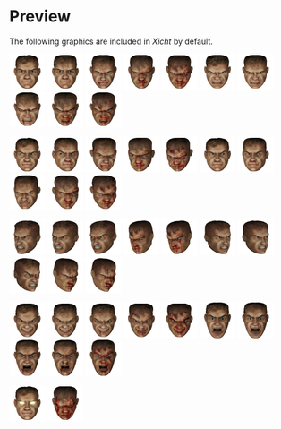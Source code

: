 # Preview

The following graphics are included in *Xicht* by default.

<img src="https://github.com/urbanware-org/xicht/blob/master/Images/face_look_center_100.png" alt="Image" height="64px"> <img src="https://github.com/urbanware-org/xicht/blob/master/Images/face_look_center_80.png" alt="Image" height="64px">
<img src="https://github.com/urbanware-org/xicht/blob/master/Images/face_look_center_60.png" alt="Image" height="64px"> <img src="https://github.com/urbanware-org/xicht/blob/master/Images/face_look_center_40.png" alt="Image" height="64px">
<img src="https://github.com/urbanware-org/xicht/blob/master/Images/face_look_center_20.png" alt="Image" height="64px"> <img src="https://github.com/urbanware-org/xicht/blob/master/Images/face_hurt_center_100.png" alt="Image" height="64px">
<img src="https://github.com/urbanware-org/xicht/blob/master/Images/face_hurt_center_80.png" alt="Image" height="64px"> <img src="https://github.com/urbanware-org/xicht/blob/master/Images/face_hurt_center_60.png" alt="Image" height="64px">
<img src="https://github.com/urbanware-org/xicht/blob/master/Images/face_hurt_center_40.png" alt="Image" height="64px"> <img src="https://github.com/urbanware-org/xicht/blob/master/Images/face_hurt_center_20.png" alt="Image" height="64px">

<img src="https://github.com/urbanware-org/xicht/blob/master/Images/face_look_right_100.png" alt="Image" height="64px"> <img src="https://github.com/urbanware-org/xicht/blob/master/Images/face_look_right_80.png" alt="Image" height="64px">
<img src="https://github.com/urbanware-org/xicht/blob/master/Images/face_look_right_60.png" alt="Image" height="64px"> <img src="https://github.com/urbanware-org/xicht/blob/master/Images/face_look_right_40.png" alt="Image" height="64px">
<img src="https://github.com/urbanware-org/xicht/blob/master/Images/face_look_right_20.png" alt="Image" height="64px"> <img src="https://github.com/urbanware-org/xicht/blob/master/Images/face_look_left_100.png" alt="Image" height="64px">
<img src="https://github.com/urbanware-org/xicht/blob/master/Images/face_look_left_80.png" alt="Image" height="64px"> <img src="https://github.com/urbanware-org/xicht/blob/master/Images/face_look_left_60.png" alt="Image" height="64px">
<img src="https://github.com/urbanware-org/xicht/blob/master/Images/face_look_left_40.png" alt="Image" height="64px"> <img src="https://github.com/urbanware-org/xicht/blob/master/Images/face_look_left_20.png" alt="Image" height="64px">

<img src="https://github.com/urbanware-org/xicht/blob/master/Images/face_hurt_right_100.png" alt="Image" height="64px"> <img src="https://github.com/urbanware-org/xicht/blob/master/Images/face_hurt_right_80.png" alt="Image" height="64px">
<img src="https://github.com/urbanware-org/xicht/blob/master/Images/face_hurt_right_60.png" alt="Image" height="64px"> <img src="https://github.com/urbanware-org/xicht/blob/master/Images/face_hurt_right_40.png" alt="Image" height="64px">
<img src="https://github.com/urbanware-org/xicht/blob/master/Images/face_hurt_right_20.png" alt="Image" height="64px"> <img src="https://github.com/urbanware-org/xicht/blob/master/Images/face_hurt_left_100.png" alt="Image" height="64px">
<img src="https://github.com/urbanware-org/xicht/blob/master/Images/face_hurt_left_80.png" alt="Image" height="64px"> <img src="https://github.com/urbanware-org/xicht/blob/master/Images/face_hurt_left_60.png" alt="Image" height="64px">
<img src="https://github.com/urbanware-org/xicht/blob/master/Images/face_hurt_left_40.png" alt="Image" height="64px"> <img src="https://github.com/urbanware-org/xicht/blob/master/Images/face_hurt_left_20.png" alt="Image" height="64px">

<img src="https://github.com/urbanware-org/xicht/blob/master/Images/face_smile_100.png" alt="Image" height="64px"> <img src="https://github.com/urbanware-org/xicht/blob/master/Images/face_smile_80.png" alt="Image" height="64px">
<img src="https://github.com/urbanware-org/xicht/blob/master/Images/face_smile_60.png" alt="Image" height="64px"> <img src="https://github.com/urbanware-org/xicht/blob/master/Images/face_smile_40.png" alt="Image" height="64px">
<img src="https://github.com/urbanware-org/xicht/blob/master/Images/face_smile_20.png" alt="Image" height="64px"> <img src="https://github.com/urbanware-org/xicht/blob/master/Images/face_shock_100.png" alt="Image" height="64px">
<img src="https://github.com/urbanware-org/xicht/blob/master/Images/face_shock_80.png" alt="Image" height="64px"> <img src="https://github.com/urbanware-org/xicht/blob/master/Images/face_shock_60.png" alt="Image" height="64px">
<img src="https://github.com/urbanware-org/xicht/blob/master/Images/face_shock_40.png" alt="Image" height="64px"> <img src="https://github.com/urbanware-org/xicht/blob/master/Images/face_shock_20.png" alt="Image" height="64px">

<img src="https://github.com/urbanware-org/xicht/blob/master/Images/face_invincible.png" alt="Image" height="64px"> <img src="https://github.com/urbanware-org/xicht/blob/master/Images/face_dead.png" alt="Image" height="64px">
